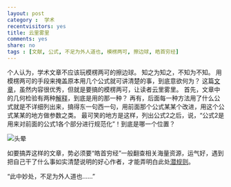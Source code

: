 ```yaml
---
layout: post 
category :  学术
recentvisitors: yes
title: 云里雾里
comments: yes
share: no
tags : [文献, 公式, 不足为外人道也, 模楞两可, 擦边球, 皓首穷经] 
---
```


个人认为，学术文章不应该玩模楞两可的擦边球。
知之为知之，不知为不知。
用模楞两可的手段来掩盖原本用几个公式就可讲清楚的事，到底意欲何为？
这篇[文章](http://www.sciencedirect.com/science/article/pii/S1532046411002073 "文章")，虽然内容很优秀，但就是要搞的模楞两可，让读者云里雾里。
首先，文章中的几何检验有两种[解释](http://yanshuo.name/cn/2013/12/hypergeo/)，到底是用的那一种？
再有，后面每一种方法用了什么公式就是不详细列出来，搞得东一句西一句，用前面那个公式某某个改进，用这个公式某某的地方做参数之类。
最可笑的地方是这样，列出公式2之后，说，“公式2是用来对前面的公式1各个部分进行规范化”！到底是哪一个位置？

![头晕](https://2s66lw.blu.livefilestore.com/y2p450YZTC3_g1M2S7jH9ase1BiAF14OKqUeoBwGx46YT3fL_Og1AWcgSMf1Zr8md8Wi8cWJz2M5bii48KhQCgo_t1YuqV1qrlDCPOhEOdK1Ws/touyun.gif "头晕不晕，^_^")

如要搞弄这样的文章，势必须要“皓首穷经”一般翻查相关海量资源，运气好，遇到把自己干了什么事如实清楚说明的好心作者，才能弄明白此处[潜规则](http://yanshuo.name/cn/2013/12/hypergeo/ "潜规则")。

“此中妙处，不足为外人道也……”
